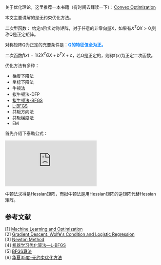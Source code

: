 


关于优化理论，这里推荐一本书籍（有时间去拜读一下）：[Convex Optimization](http://stanford.edu/~boyd/cvxbook/)

本文主要讲解的是无约束优化方法。



 二次型函数：  给定n阶实对称矩阵，对于任意的非零向量X，如果有$X^TQX>0$,则称Q是正定矩阵。

对称矩阵Q为正定的充要条件是：<font color="#007FFF">**Q的特征值全为正。**</font>

二次函数$f(x)=1/2X^TQX + b^TX+c$，若Q是正定的，则称f(x)为正定二次函数。





优化方法有多种：

- 梯度下降法
- 坐标下降法
- 牛顿法
- 拟牛顿法-DFP
- [拟牛顿法-BFGS](http://blog.csdn.net/acdreamers/article/details/44664941)
- [L-BFGS](http://blog.csdn.net/henryczj/article/details/41542049?utm_source=tuicool&utm_medium=referral)
- 共轭方向法
- 共轭梯度法
- EM


首先介绍下泰勒公式：

![$$f(x) = \frac{f(x)}{0!} + \frac{f'(x_0)}{1!}(x-x_0) + \frac{f''(x_0)}{2!}(x-x_0)^2 + \cdots + \frac{f^{(n)}(x_0)}{n!}(x-x_0)^n + R(x_0)$$](http://latex.codecogs.com/png.latex?%5Cinline%20%5Cdpi%7B150%7D%20%5Cbg_white%20f%28x%29%20%3D%20%5Cfrac%7Bf%28x%29%7D%7B0%21%7D%20&plus;%20%5Cfrac%7Bf%27%28x_0%29%7D%7B1%21%7D%28x-x_0%29%20&plus;%20%5Cfrac%7Bf%27%27%28x_0%29%7D%7B2%21%7D%28x-x_0%29%5E2%20&plus;%20%5Ccdots%20&plus;%20%5Cfrac%7Bf%5E%7B%28n%29%7D%28x_0%29%7D%7Bn%21%7D%28x-x_0%29%5En%20&plus;%20R%28x_0%29)

牛顿法求得是Hessian矩阵，而拟牛顿法是用Hessian矩阵的逆矩阵代替Hessian矩阵。



## 参考文献

[1] [Machine Learning and Optimization](http://freemind.pluskid.org/series/mlopt/)    
[2] [Gradient Descent, Wolfe's Condition and Logistic Regression](http://freemind.pluskid.org/machine-learning/gradient-descent-wolfe-s-condition-and-logistic-regression)     
[3] [Newton Method](http://freemind.pluskid.org/machine-learning/newton-method/)  
[4] [机器学习优化算法—L-BFGS](http://blog.csdn.net/henryczj/article/details/41542049?utm_source=tuicool&utm_medium=referral)  
[5] [BFGS算法](http://blog.csdn.net/acdreamers/article/details/44664941)  
[6] [华夏35度-无约束优化方法](http://www.cnblogs.com/zhangchaoyang/articles/2600491.html)
